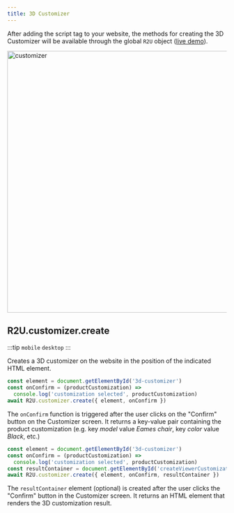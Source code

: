 ```yaml
---
title: 3D Customizer
---
```


After adding the script tag to your website, the methods for creating the 3D Customizer will be available through the global `R2U` object ([live demo](https://customizer.r2u.io)).

<div>
  <p float="left">
    <img src="https://sdk.r2u.io/documentation/customizer.gif" alt="customizer" title="customizer" width="600"/>
  </p>
</div>

## R2U.customizer.create

:::tip `mobile` `desktop`
:::

Creates a 3D customizer on the website in the position of the indicated HTML element.

```typescript
const element = document.getElementById('3d-customizer')
const onConfirm = (productCustomization) =>
  console.log('customization selected', productCustomization)
await R2U.customizer.create({ element, onConfirm })
```

The `onConfirm` function is triggered after the user clicks on the "Confirm" button on the Customizer screen. It returns a key-value pair containing the product customization (e.g. key _model_ value _Eames chair_, key _color_ value _Black_, etc.)

```typescript
const element = document.getElementById('3d-customizer')
const onConfirm = (productCustomization) =>
  console.log('customization selected', productCustomization)
const resultContainer = document.getElementById('createViewerCustomization')
await R2U.customizer.create({ element, onConfirm, resultContainer })
```

The `resultContainer` element (optional) is created after the user clicks the "Confirm" button in the Customizer screen. It returns an HTML element that renders the 3D customization result.
